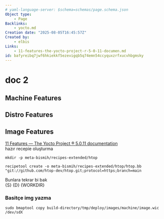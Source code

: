 ```yaml
---
# yaml-language-server: $schema=schemas/page.schema.json
Object type:
    - Page
Backlinks:
    - yocto.md
Creation date: "2025-08-05T16:45:57Z"
Created by:
    - elbis
Links:
    - 11-features-the-yocto-project-r-5-0-11-documen.md
id: bafyreibq7jwf6hkiekkf5ezevigqb5q74emn54ccyquxzrfxucvhbgmsky
---
```

# doc 2   
## Machine Features   
## Distro Features   
## Image Features   
[11 Features — The Yocto Project ® 5.0.11 documentation](https://docs.yoctoproject.org/5.0.11/ref-manual/features.html#ref-features-image)    
hazır recepie oluşturma   
```
mkdir -p meta-bismih/recipes-extended/htop

recipetool create -o meta-bismih/recipes-extended/htop/htop.bb "git://github.com/htop-dev/htop.git;protocol=https;branch=main

```
   
Bunlara tekrar bi bak   
{S} {D} {WORKDIR}   
   
### Basitçe img yazma   
```
sudo bmaptool copy build-directory/tmp/deploy/images/machine/image.wic /dev/sdX
```
